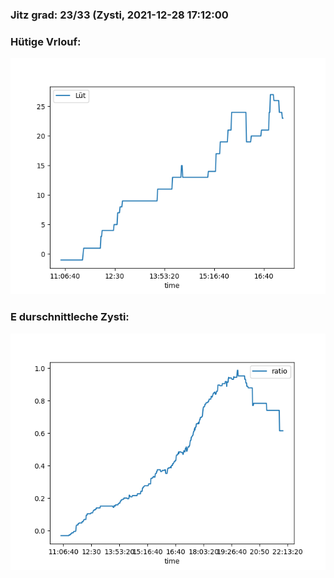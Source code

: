 ### Jitz grad: 23/33 (Zysti, 2021-12-28 17:12:00

### Hütige Vrlouf:
![Graph](Today.png)

### E durschnittleche Zysti:
![Graph](Zysti.png)